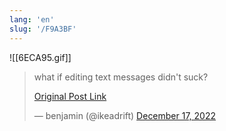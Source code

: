 ```yaml
---
lang: 'en'
slug: '/F9A3BF'
---
```


![[6ECA95.gif]]

<blockquote class="twitter-tweet">

what if editing text messages didn&#39;t suck?

[Original Post Link](https://t.co/5XshkmNYHA)

&mdash; benjamin (@ikeadrift) [December 17, 2022](https://twitter.com/ikeadrift/status/1604198542360432642?ref_src=twsrc%5Etfw)

</blockquote>
